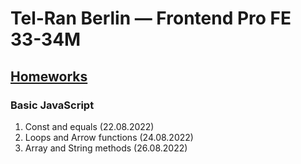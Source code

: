 # Tel-Ran Berlin — Frontend Pro FE 33-34M

## [Homeworks](./BasicJS-HW)

### Basic JavaScript

1. Const and equals (22.08.2022)
1. Loops and Arrow functions (24.08.2022)
1. Array and String methods (26.08.2022)